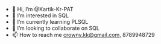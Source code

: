 - 👋 Hi, I’m @Kartik-Kr-PAT
- 👀 I’m interested in SQL
- 🌱 I’m currently learning PLSQL
- 💞️ I’m looking to collaborate on SQL
- 📫 How to reach me crowny.kk@gmail.com, 8789948729

<!---
Kartik-Kr-PAT/Kartik-Kr-PAT is a ✨ special ✨ repository because its `README.md` (this file) appears on your GitHub profile.
You can click the Preview link to take a look at your changes.
--->
